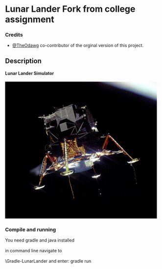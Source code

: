 # Lunar Lander Fork from college assignment

### Credits  
- [@TheOdawg](https://github.com/TheOdawg) co-contributor of the orginal version of this project.  

## Description <a name="description"></a>


#### Lunar Lander Simulator  <a name="lunarLanderSimulatorDescription"></a>
<img src="/mainApp/src/main/resources/images/LLThumbnail.jpg" width="496" height="446">



### Compile and running
You need gradle and java installed<br><br>
in command line navigate to <br> <br>
\Gradle-LunarLander and enter: gradle run<br>


